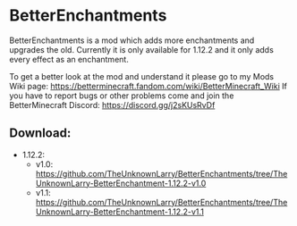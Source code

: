 # BetterEnchantments
BetterEnchantments is a mod which adds more enchantments and upgrades the old.
Currently it is only available for 1.12.2 and it only adds every effect as an enchantment.

To get a better look at the mod and understand it please go to my Mods Wiki page: https://betterminecraft.fandom.com/wiki/BetterMinecraft_Wiki
If you have to report bugs or other problems come and join the BetterMinecraft Discord: https://discord.gg/j2sKUsRvDf

Download:
-
* 1.12.2:
  * v1.0: https://github.com/TheUnknownLarry/BetterEnchantments/tree/TheUnknownLarry-BetterEnchantment-1.12.2-v1.0
  * v1.1: https://github.com/TheUnknownLarry/BetterEnchantments/tree/TheUnknownLarry-BetterEnchantment-1.12.2-v1.1
